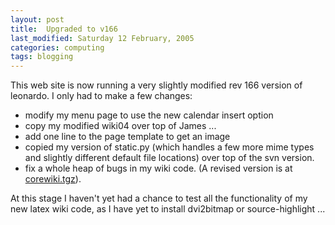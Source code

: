 ```yaml
---
layout: post
title:  Upgraded to v166
last_modified: Saturday 12 February, 2005
categories: computing
tags: blogging
---
```


This web site is now running a very slightly modified rev 166 version
of leonardo. I only had to make a few changes:
* modify my menu page to use the new calendar insert option
* copy my modified wiki04 over top of James ...
* add one line to the page template to get an image
* copied my version of static.py (which handles a few more mime types and
slightly different default file locations) over top of the svn version.
* fix a whole heap of bugs in my wiki code. (A revised version is
at [corewiki.tgz](/assets/misc/2005-02-12-leonardo-corewiki.tgz)).

At this stage I haven't yet had a chance to test all the functionality
of my new latex wiki code, as I have yet to install dvi2bitmap
or source-highlight ...
